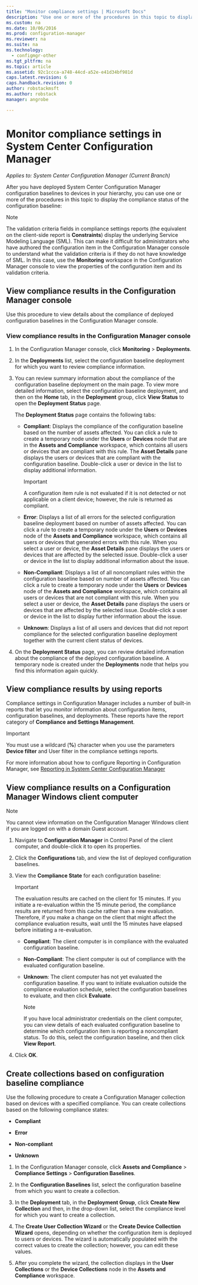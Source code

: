 ```yaml
---
title: "Monitor compliance settings | Microsoft Docs"
description: "Use one or more of the procedures in this topic to display the compliance status of the configuration baseline."
ms.custom: na
ms.date: 10/06/2016
ms.prod: configuration-manager
ms.reviewer: na
ms.suite: na
ms.technology:
  - configmgr-other
ms.tgt_pltfrm: na
ms.topic: article
ms.assetid: 92c1ccca-a748-44cd-a52e-e41d34bf981d
caps.latest.revision: 6
caps.handback.revision: 0
author: robstackmsftms.author: robstackmanager: angrobe

---
```

# Monitor compliance settings in System Center Configuration Manager*Applies to: System Center Configuration Manager (Current Branch)*
After you have deployed System Center Configuration Manager configuration baselines to devices in your hierarchy, you can use one or more of the procedures in this topic to display the compliance status of the configuration baseline:

> [!NOTE]  
>  The validation criteria fields in compliance settings reports (the equivalent on the client-side report is **Constraints**) display the underlying Service Modeling Language (SML). This can make it difficult for administrators who have authored the configuration item in the Configuration Manager console to understand what the validation criteria is if they do not have knowledge of SML. In this case, use the **Monitoring** workspace in the Configuration Manager console to view the properties of the configuration item and its validation criteria.  

##  View compliance results in the Configuration Manager console  
 Use this procedure to view details about the compliance of deployed configuration baselines in the Configuration Manager console.  

### View compliance results in the Configuration Manager console  

1.  In the Configuration Manager console, click **Monitoring** > **Deployments**.  

3.  In the **Deployments** list, select the configuration baseline deployment for which you want to review compliance information.  

4.  You can review summary information about the compliance of the configuration baseline deployment on the main page. To view more detailed information, select the configuration baseline deployment, and then on the **Home** tab, in the **Deployment** group, click **View Status** to open the **Deployment Status** page.  

     The **Deployment Status** page contains the following tabs:  

    -   **Compliant**: Displays the compliance of the configuration baseline based on the number of assets affected. You can click a rule to create a temporary node under the **Users** or **Devices** node that are in the **Assets and Compliance** workspace, which contains all users or devices that are compliant with this rule. The **Asset Details** pane displays the users or devices that are compliant with the configuration baseline. Double-click a user or device in the list to display additional information.  

        > [!IMPORTANT]  
        >  A configuration item rule is not evaluated if it is not detected or not applicable on a client device; however, the rule is returned as compliant.  

    -   **Error**: Displays a list of all errors for the selected configuration baseline deployment based on number of assets affected. You can click a rule to create a temporary node under the **Users** or **Devices** node of the **Assets and Compliance** workspace, which contains all users or devices that generated errors with this rule. When you select a user or device, the **Asset Details** pane displays the users or devices that are affected by the selected issue. Double-click a user or device in the list to display additional information about the issue.  

    -   **Non-Compliant**: Displays a list of all noncompliant rules within the configuration baseline based on number of assets affected. You can click a rule to create a temporary node under the **Users** or **Devices** node of the **Assets and Compliance** workspace, which contains all users or devices that are not compliant with this rule. When you select a user or device, the **Asset Details** pane displays the users or devices that are affected by the selected issue. Double-click a user or device in the list to display further information about the issue.  

    -   **Unknown**: Displays a list of all users and devices that did not report compliance for the selected configuration baseline deployment together with the current client status of devices.  

5.  On the **Deployment Status** page, you can review detailed information about the compliance of the deployed configuration baseline. A temporary node is created under the **Deployments** node that helps you find this information again quickly.  

##  View compliance results by using reports  
 Compliance settings in Configuration Manager includes a number of built-in reports that let you monitor information about configuration items, configuration baselines, and deployments. These reports have the report category of **Compliance and Settings Management**.  

> [!IMPORTANT]  
>  You must use a wildcard (**%**) character when you use the parameters **Device filter** and User filter in the compliance settings reports.  

 For more information about how to configure Reporting in Configuration Manager, see [Reporting in System Center Configuration Manager](../../core/servers/manage/reporting.md)  

##  View compliance results on a Configuration Manager Windows client computer

> [!NOTE]  
>  You cannot view information on the Configuration Manager Windows client if you are logged on with a domain Guest account.    

1.  Navigate to **Configuration Manager** in Control Panel of the client computer, and double-click it to open its properties.  

2.  Click the **Configurations** tab, and view the list of deployed configuration baselines.  

3.  View the **Compliance State** for each configuration baseline:  

    > [!IMPORTANT]  
    >  The evaluation results are cached on the client for 15 minutes. If you initiate a re-evaluation within the 15 minute period, the compliance results are returned from this cache rather than a new evaluation. Therefore, if you make a change on the client that might affect the compliance evaluation results, wait until the 15 minutes have elapsed before initiating a re-evaluation.  

    -   **Compliant**: The client computer is in compliance with the evaluated configuration baseline.  

    -   **Non-Compliant**: The client computer is out of compliance with the evaluated configuration baseline.  

    -   **Unknown**: The client computer has not yet evaluated the configuration baseline. If you want to initiate evaluation outside the compliance evaluation schedule, select the configuration baselines to evaluate, and then click **Evaluate**.  

        > [!NOTE]  
        >  If you have local administrator credentials on the client computer, you can view details of each evaluated configuration baseline to determine which configuration item is reporting a noncompliant status. To do this, select the configuration baseline, and then click **View Report**.  

4.  Click **OK**.  

##  Create collections based on configuration baseline compliance  
 Use the following procedure to create a Configuration Manager collection based on devices with a specified compliance. You can create collections based on the following compliance states:  

-   **Compliant**  

-   **Error**  

-   **Non-compliant**  

-   **Unknown**  

1.  In the Configuration Manager console, click **Assets and Compliance** > **Compliance Settings** > **Configuration Baselines**.  

3.  In the **Configuration Baselines** list, select the configuration baseline from which you want to create a collection.  

4.  In the **Deployment** tab, in the **Deployment Group**, click **Create New Collection** and then, in the drop-down list, select the compliance level for which you want to create a collection.  

5.  The **Create User Collection Wizard** or the **Create Device Collection Wizard** opens, depending on whether the configuration item is deployed to users or devices. The wizard is automatically populated with the correct values to create the collection; however, you can edit these values.  

6.  After you complete the wizard, the collection displays in the **User Collections** or the **Device Collections** node in the **Assets and Compliance** workspace.  
